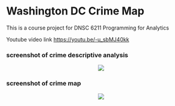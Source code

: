 # Washington DC Crime Map
This is a course project for DNSC 6211 Programming for Analytics

Youtube video link https://youtu.be/-u_sbMJ40kk

### screenshot of crime descriptive analysis
<p align="center">
  <img src="https://github.com/Ran915/Washington-DC-Crime-Map/blob/master/crime%20descriptive%20analysis.jpg">
</p>

### screenshot of crime map
<p align="center">
  <img src="https://github.com/Ran915/Washington-DC-Crime-Map/blob/master/crime%20map.jpg">
</p>
